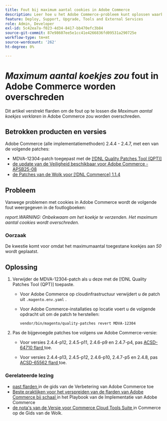 ```yaml
---
title: Fout bij maximum aantal cookies in Adobe Commerce
description: Leer hoe u het Adobe Commerce-probleem kunt oplossen waarbij een fout optreedt waarbij het maximumaantal cookies wordt overschreden.
feature: Deploy, Support, Upgrade, Tools and External Services
role: Admin, Developer
exl-id: 5c42ea7a-f023-4d34-8417-bb470efc3b84
source-git-commit: 87e98607ee5e1cc41e4266836fd09531a290725e
workflow-type: tm+mt
source-wordcount: '262'
ht-degree: 0%

---
```


# *Maximum aantal koekjes zou* fout in Adobe Commerce worden overschreden

Dit artikel verstrekt flarden om de fout op te lossen die *Maximum aantal koekjes verklaren* in Adobe Commerce zou worden overschreden.

## Betrokken producten en versies

Adobe Commerce (alle implementatiemethoden) 2.4.4 - 2.4.7, met een van de volgende patches:

* MDVA-12304-patch toegepast met de [[!DNL Quality Patches Tool (QPT)] ](https://experienceleague.adobe.com/nl/docs/commerce-operations/tools/quality-patches-tool/release-notes)
* [ de update van de Veiligheid beschikbaar voor Adobe Commerce - APSB25-08 ](https://experienceleague.adobe.com/nl/docs/experience-cloud-kcs/kbarticles/ka-27149)
* [ de Patches van de Wolk voor  [!DNL Commerce]  1.1.4 ](https://experienceleague.adobe.com/nl/docs/commerce-on-cloud/user-guide/release-notes/cloud-patches)

## Probleem

Vanwege problemen met cookies in Adobe Commerce wordt de volgende fout weergegeven in de foutlogboeken:

*report.WARNING: Onbekwaam om het koekje te verzenden. Het maximum aantal cookies wordt overschreden.*

### Oorzaak

De kwestie komt voor omdat het maximumaantal toegestane koekjes aan *50* wordt geplaatst.

## Oplossing

1. Verwijder de MDVA-12304-patch als u deze met de [!DNL Quality Patches Tool (QPT)] toepaste.

   * Voor Adobe Commerce op cloudinfrastructuur verwijdert u de patch uit `.magento.env.yaml` .
   * Voor Adobe Commerce-installaties op locatie voert u de volgende opdracht uit om de patch te herstellen:

     `vendor/bin/magento/quality-patches revert MDVA-12304`

1. Pas de bijgevoegde patches toe volgens uw Adobe Commerce-versie:

   * Voor versies 2.4.4-p12, 2.4.5-p11, 2.4.6-p9 en 2.4.7-p4, pas [ ACSD-64710 flard ](assets/acsd-64710_2.4.5-p11.patch.zip) toe.

   * Voor versies 2.4.4-p13, 2.4.5-p12, 2.4.6-p10, 2.4.7-p5 en 2.4.8, pas [ ACSD-65562 flard ](assets/acsd-65562_2.4.5-p12.patch.zip) toe.

### Gerelateerde lezing

* [ past flarden ](https://experienceleague.adobe.com/nl/docs/commerce-operations/upgrade-guide/patches/apply) in de gids van de Verbetering van Adobe Commerce toe
* [ Beste praktijken voor het verspreiden van de flarden van Adobe Commerce bij schaal ](https://experienceleague.adobe.com/nl/docs/commerce-operations/implementation-playbook/best-practices/maintenance/patching-at-scale) in het Playbook van de Implementatie van Adobe Commerce
* [ de nota&#39;s van de Versie voor Commerce Cloud Tools Suite ](https://experienceleague.adobe.com/nl/docs/commerce-on-cloud/user-guide/release-notes/cloud-tools-suite) in Commerce op de Gids van de Wolk.
